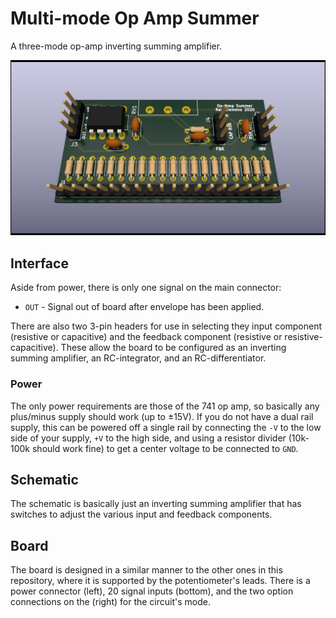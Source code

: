 # Multi-mode Op Amp Summer
A three-mode op-amp inverting summing amplifier.

![A picture of the board, with some cool RTX because why not?](./output/SummingAmp.png)

## Interface
Aside from power, there is only one signal on the main connector:
 - `OUT` - Signal out of board after envelope has been applied.   

There are also two 3-pin headers for use in selecting they input component (resistive or capacitive) and the feedback component (resistive or resistive-capacitive). These allow the board to be configured as an inverting summing amplifier, an RC-integrator, and an RC-differentiator.

### Power
The only power requirements are those of the 741 op amp, so basically any plus/minus supply should work (up to ±15V). If you do not have a dual rail supply, this can be powered off a single rail by connecting the `-V` to the low side of your supply, `+V` to the high side, and using a resistor divider (10k-100k should work fine) to get a center voltage to be connected to `GND`.   

## Schematic
The schematic is basically just an inverting summing amplifier that has switches to adjust the various input and feedback components.

## Board
The board is designed in a similar manner to the other ones in this repository, where it is supported by the potentiometer's leads. There is a power connector (left), 20 signal inputs (bottom), and the two option connections on the (right) for the circuit's mode.
